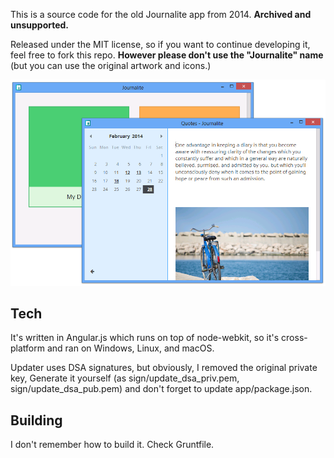This is a source code for the old Journalite app from 2014.
**Archived and unsupported.**

Released under the MIT license, so if you want to continue developing it,
feel free to fork this repo. **However please don't use the "Journalite" name**
(but you can use the original artwork and icons.)

![Screenshot](screenshot.png)


Tech
----

It's written in Angular.js which runs on top of node-webkit,
so it's cross-platform and ran on Windows, Linux, and macOS.

Updater uses DSA signatures, but obviously, I removed the original private key,
Generate it yourself (as sign/update_dsa_priv.pem, sign/update_dsa_pub.pem)
and don't forget to update app/package.json.


Building
--------

I don't remember how to build it. Check Gruntfile.


